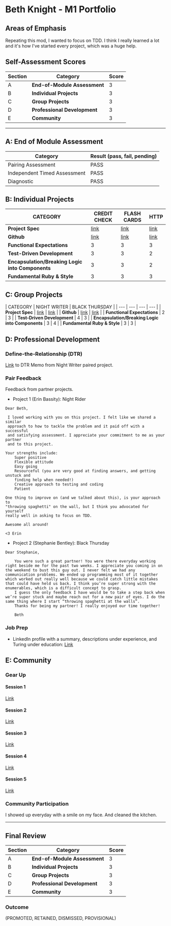 # Beth Knight - M1 Portfolio

## Areas of Emphasis

Repeating this mod, I wanted to focus on TDD. I think I really learned a lot and it's how I've started every project, which was a huge help.

## Self-Assessment Scores


| Section | Category | Score |
| --- | --- | --- |
| A | **End-of-Module Assessment** | 3 |
| B | **Individual Projects** | 3 |
| C | **Group Projects** | 3 |
| D | **Professional Development** | 3 |
| E | **Community** | 3 |

------------------------------------------------

## A: End of Module Assessment

| Category | Result (pass, fail, pending) |
| ----- | --- |
| Pairing Assessment | PASS|
| Independent Timed Assessment | PASS |
| Diagnostic | PASS |


## B: Individual Projects

| CATEGORY | CREDIT CHECK | FLASH CARDS | HTTP |
| --- | --- | --- | --- |
| **Project Spec** | [link](http://backend.turing.io/module1/projects/credit_check) | [link](http://backend.turing.io/module1/projects/flashcards) | [link](http://backend.turing.io/module1/projects/http_yeah_you_know_me) |
| **Github** | [link](https://github.com/BethKnight1234/credit_check) | [link](https://github.com/BethKnight1234/flashcards) | [link](https://github.com/BethKnight1234/http_yeah_you_know_me) |
| **Functional Expectations** | 3 | 3 | 3 |
| **Test-Driven Development** | 3 | 3 | 2 |
| **Encapsulation/Breaking Logic into Components** | 3 | 3 | 2 |
| **Fundamental Ruby & Style** | 3 | 3 | 3|

## C: Group Projects

| CATEGORY | NIGHT WRITER | BLACK THURSDAY |
| --- | --- | --- | --- |
| **Project Spec** | [link](http://example.com) | [link](http://example.com) |
| **Github** | [link](https://github.com/BethKnight1234/knight_rider) | [link](http://backend.turing.io/module1/projects/night_writer) |
| **Functional Expectations** | 2 | 3 |
| **Test-Driven Development** | 4 | 3 |
| **Encapsulation/Breaking Logic into Components** | 3 | 4 |
| **Fundamental Ruby & Style** | 3 | 3 |


## D: Professional Development

### Define-the-Relationship (DTR)

[Link](https://docs.google.com/document/d/1KNzgio6Uo6xFaOu7YXH-5vs1-RXP_QiA_SMYybsC_mw/edit?ts=58ac8c61) to DTR Memo from Night Writer paired project.

### Pair Feedback

Feedback from partner projects.

*   Project 1 (Erin Bassity): Night Rider

```
Dear Beth,

 I loved working with you on this project. I felt like we shared a similar
 approach to how to tackle the problem and it paid off with a successful
 and satisfying assessment. I appreciate your commitment to me as your partner
 and to this project.

Your strengths include:
	Super positive
	Flexible attitude
	Easy going
	Resourceful (you are very good at finding answers, and getting unstuck and
	finding help when needed!)
	Creative approach to testing and coding
	Patient

One thing to improve on (and we talked about this), is your approach to
"throwing spaghetti" on the wall, but I think you advocated for yourself
really well in asking to focus on TDD.

Awesome all around!

<3 Erin
```

*   Project 2 (Stephanie Bentley): Black Thursday

```
Dear Stephanie,

	You were such a great partner! You were there everyday working right beside me for the past two weeks. I appreciate you coming in on the weekend to bust this guy out. I never felt we had any communication problems. We ended up programming most of it together which worked out really well because we could catch little mistakes that could have held us back. I think you’re super strong with the enumerables, which is a difficult concept to grasp.
	I guess the only feedback I have would be to take a step back when we’re super stuck and maybe reach out for a new pair of eyes. I do the same thing where I start “throwing spaghetti at the walls”.
	Thanks for being my partner! I really enjoyed our time together!

	Beth

```

### Job Prep

*   LinkedIn profile with a summary, descriptions under experience, and Turing
under education: [Link](https://www.linkedin.com/in/beth-knight-aa02abb/)

## E: Community

### Gear Up

#### Session 1
[Link](https://gist.github.com/BethKnight1234/a20ae49c33c0b1d10fa0ccc3421bc5c5)

#### Session 2
[Link](https://gist.github.com/BethKnight1234/442774d6b4ae4bb5a43b3ba8c7942c54)

#### Session 3

[Link](https://gist.github.com/BethKnight1234/a902ab3fc038feba275d85c68dc32dee)

#### Session 4
[Link](https://gist.github.com/BethKnight1234/d74e5a346dc00fe6b2a97a797203b6fb)

#### Session 5
[Link](https://gist.github.com/BethKnight1234/a0f2cf5b3deb934a5c3d31566f075be5)

### Community Participation

I showed up everyday with a smile on my face. And cleaned the kitchen.

-------------------------------------------------------------

## Final Review

| Section | Category | Score |
| --- | --- | --- |
| A | **End-of-Module Assessment** | 3 |
| B | **Individual Projects** | 3 |
| C | **Group Projects** | 3 |
| D | **Professional Development** | 3 |
| E | **Community** | 3 |

### Outcome

(PROMOTED, RETAINED, DISMISSED, PROVISIONAL)
